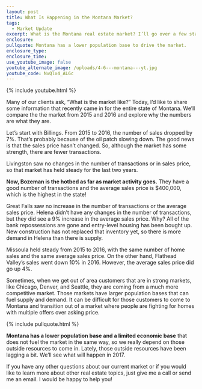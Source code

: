 ```yaml
---
layout: post
title: What Is Happening in the Montana Market?
tags:
  - Market Update
excerpt: What is the Montana real estate market? I’ll go over a few statewide trends from 2015 and 2016 and explore why those numbers are what they are.
enclosure:
pullquote: Montana has a lower population base to drive the market.
enclosure_type:
enclosure_time:
use_youtube_image: false
youtube_alternate_image: /uploads/4-6---montana---yt.jpg
youtube_code: NvQlx4_AL6c
---
```



{% include youtube.html %}

Many of our clients ask, “What is the market like?” Today, I’d like to share some information that recently came in for the entire state of Montana. We’ll compare the the market from 2015 and 2016 and explore why the numbers are what they are.

Let’s start with Billings. From 2015 to 2016, the number of sales dropped by 7%. That’s probably because of the oil patch slowing down. The good news is that the sales price hasn’t changed. So, although the market has some strength, there are fewer transactions.

Livingston saw no changes in the number of transactions or in sales price, so that market has held steady for the last two years.

**Now, Bozeman is the hotbed as far as market activity goes.** They have a good number of transactions and the average sales price is $400,000, which is the highest in the state!

Great Falls saw no increase in the number of transactions or the average sales price. Helena didn’t have any changes in the number of transactions, but they did see a 9% increase in the average sales price. Why? All of the bank repossessions are gone and entry-level housing has been bought up. New construction has not replaced that inventory yet, so there is more demand in Helena than there is supply.

Missoula held steady from 2015 to 2016, with the same number of home sales and the same average sales price. On the other hand, Flathead Valley’s sales went down 10% in 2016. However, the average sales price did go up 4%.

Sometimes, when we get out of area customers that are in strong markets, like Chicago, Denver, and Seattle, they are coming from a much more competitive market. Those markets have larger population bases that can fuel supply and demand. It can be difficult for those customers to come to Montana and transition out of a market where people are fighting for homes with multiple offers over asking price.

{% include pullquote.html %}

**Montana has a lower population base and a limited economic base** that does not fuel the market in the same way, so we really depend on those outside resources to come in. Lately, those outside resources have been lagging a bit. We’ll see what will happen in 2017.

If you have any other questions about our current market or if you would like to learn more about other real estate topics, just give me a call or send me an email. I would be happy to help you!